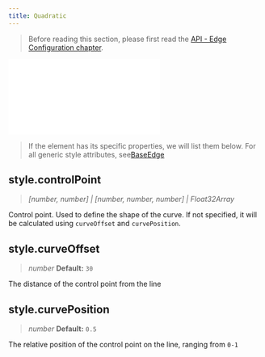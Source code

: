 ```yaml
---
title: Quadratic
---
```


> Before reading this section, please first read the [API - Edge Configuration chapter](/api/elements/edges/base-edge).

<embed src="@/common/api/elements/edges/quadratic.md"></embed>

> If the element has its specific properties, we will list them below. For all generic style attributes, see[BaseEdge](./BaseEdge.en.md)

## style.controlPoint

> _[number, number] \| [number, number, number] \| Float32Array_

Control point. Used to define the shape of the curve. If not specified, it will be calculated using `curveOffset` and `curvePosition`.

## style.curveOffset

> _number_ **Default:** `30`

The distance of the control point from the line

## style.curvePosition

> _number_ **Default:** `0.5`

The relative position of the control point on the line, ranging from `0-1`
